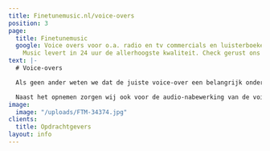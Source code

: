 ```yaml
---
title: Finetunemusic.nl/voice-overs
position: 3
page:
  title: Finetunemusic
  google: Voice overs voor o.a. radio en tv commercials en luisterboeken. Fine Tune
    Music levert in 24 uur de allerhoogste kwaliteit. Check gerust ons portfolio.
text: |-
  # Voice-overs

  Als geen ander weten we dat de juiste voice-over een belangrijk onderdeel is van radio- en tv-commercials. Door een geschikte stem te kiezen uit onze pool van stemacteurs en met heldere coaching brengen wij de boodschap effectief over aan de kijker of luisteraar. We werken we met meer dan honderd stemacteurs uit verschillende landen, elk met een eigen karakter. Of je nu op zoek bent naar een frisse reclamestem of een warme, verhalende stem, voor elke productie halen wij de juiste stemacteur in huis.

  Naast het opnemen zorgen wij ook voor de audio-nabewerking van de voice-over, zoals de editing en mixage. Indien gewenst componeren wij passende muziek, of maken wij met sound design de productie compleet. Voor het inspreken van luisterboeken kun je ook bij ons terecht. Wij zorgen ervoor dat het verhaal met de juiste intentie wordt verteld.
image:
  image: "/uploads/FTM-34374.jpg"
clients:
  title: Opdrachtgevers
layout: info
---
```


